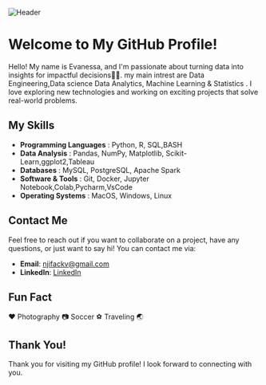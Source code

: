 <!-- README.md -->

![Header](https://github.com/njifack/assets/blob/main/header.svg)


# Welcome to My GitHub Profile!

Hello! My name is Evanessa, and I'm passionate about turning data into insights for impactful decisions👨‍💻. my main intrest are Data Engineering,Data science Data Analytics, Machine Learning & Statistics . I love exploring new technologies and working on exciting projects that solve real-world problems.

## My Skills

- **Programming Languages**  : Python, R, SQL,BASH
- **Data Analysis**          : Pandas, NumPy, Matplotlib, Scikit-Learn,ggplot2,Tableau
- **Databases**              : MySQL, PostgreSQL, Apache Spark
- **Software & Tools**       : Git, Docker, Jupyter Notebook,Colab,Pycharm,VsCode
- **Operating Systems**      : MacOS, Windows, Linux

## Contact Me

Feel free to reach out if you want to collaborate on a project, have any questions, or just want to say hi! You can contact me via:

- **Email**: [njifackv@gmail.com](mailto:njifackv@gmail.com)
- **LinkedIn**: [LinkedIn](https://www.linkedin.com/in/evanessa-nkenfack/)

## Fun Fact

♥️ Photography 📷  Soccer ⚽️ Traveling 🌏 

## Thank You!
Thank you for visiting my GitHub profile! I look forward to connecting with you.



